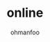 ---
Aliases:
- '#online'
author: ohmanfoo
created: '2022-08-07'
source: '#todo'
tags: ' #;'
title: online
---